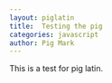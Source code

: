 ```yaml
---
layout: piglatin
title:  Testing the pig
categories: javascript
author: Pig Mark
---
```


This is a test for pig latin.